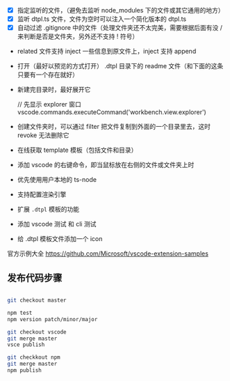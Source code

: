 * [x] 指定监听的文件，（避免去监听 node_modules 下的文件或其它通用的地方）
* [x] 监听 dtpl.ts 文件，文件为空时可以注入一个简化版本的 dtpl.ts
* [x] 自动过滤 .gitignore 中的文件（处理文件夹还不太完美，需要根据后面有没 / 来判断是否是文件夹，另外还不支持 ! 符号）

* related 文件支持 inject 一些信息到原文件上，inject 支持 append


* 打开（最好以预览的方式打开） .dtpl 目录下的 readme 文件（和下面的这条只要有一个存在就好）
* 新建完目录时，最好展开它

    // 先显示 explorer 窗口
    vscode.commands.executeCommand('workbench.view.explorer')

* 创建文件夹时，可以通过 filter 把文件复制到外面的一个目录里去，这时 revoke 无法删除它
* 在线获取 template 模板（包括文件和目录）
* 添加 vscode 的右键命令，即当鼠标放在右侧的文件或文件夹上时
* 优先使用用户本地的 ts-node

* 支持配置渲染引擎
* 扩展 `.dtpl` 模板的功能
* 添加 vscode 测试 和 cli 测试
* 给 .dtpl 模板文件添加一个 icon


官方示例大全 https://github.com/Microsoft/vscode-extension-samples

## 发布代码步骤

```bash

git checkout master

npm test
npm version patch/minor/major

git checkout vscode
git merge master
vsce publish

git checkkout npm
git merge master
npm publish

```
